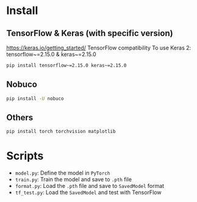 # Install

## TensorFlow & Keras (with specific version)
https://keras.io/getting_started/
TensorFlow compatibility
To use Keras 2:
tensorflow~=2.15.0 & keras~=2.15.0

```sh
pip install tensorflow~=2.15.0 keras~=2.15.0
```

## Nobuco
```sh
pip install -U nobuco
```


## Others
```sh
pip install torch torchvision matplotlib
```


# Scripts
- `model.py`: Define the model in `PyTorch`
- `train.py`: Train the model and save to `.pth` file
- `format.py`: Load the `.pth` file and save to `SavedModel` format
- `tf_test.py`: Load the `SavedModel` and test with TensorFlow

